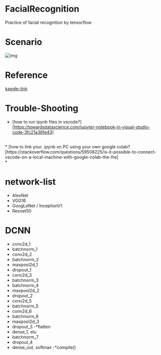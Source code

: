 # FacialRecognition
Practice of facial recognition by tensorflow

# Scenario
![img](https://miro.medium.com/max/868/1*6xp-IY-M8lEEEN0UuUBq0w.jpeg)

# Reference
[kaggle-link](https://www.kaggle.com/gauravsharma99/facial-emotion-recognition)<br>

# Trouble-Shooting
* [how to run ipynb files in vscode?][https://towardsdatascience.com/jupyter-notebook-in-visual-studio-code-3fc21a36fe43]
<br>
* [how to link your .ipynb on PC using your own google colab?[https://stackoverflow.com/questions/59508225/is-it-possible-to-connect-vscode-on-a-local-machine-with-google-colab-the-fre]
<br>
*

# network-list
* AlexNet
* VGG16
* GoogLeNet / InceptionV1
* Resnet50

# DCNN
- conv2d_1
- batchnorm_1
- conv2d_2
- batchnorm_2
- maxpool2d_1
- dropout_1
- conv2d_3
- batchnorm_3
- batchnorm_4
- maxpool2d_2
- dropout_2
- conv2d_5
- batchnorm_5
- conv2d_6
- batchnorm_6
- maxpool2d_3
- dropout_3 
-*flatten
- dense_1, elu
- batchnorm_7
- dropout_4
- dense_out, softmax
-*compile()

